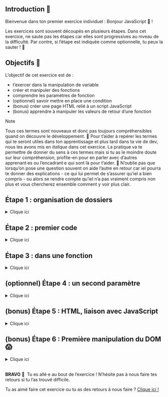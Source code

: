 ## Introduction 📝

Bienvenue dans ton premier exercice individuel : Bonjour JavaScript 👋 !

Les exercices sont souvent découpés en plusieurs étapes. Dans cet exercice, ne saute pas les étapes car elles sont progressives au niveau de la difficulté. 
Par contre, si l’étape est indiquée comme optionnelle, tu peux la sauter ! 🐑

## Objectifs 🎯

L’objectif de cet exercice est de :

- t’exercer dans la manipulation de variable
- créer et manipuler des fonctions
- comprendre les paramètres de fonction
- (optionnel) savoir mettre en place une condition
- (bonus) créer une page HTML relié à un script JavaScript
- (bonus) apprendre à manipuler les valeurs de retour d’une fonction

> [!NOTE]
> Tous ces termes sont nouveaux et donc pas toujours compréhensibles quand on découvre le développement. 🤔
> Pour t’aider à repérer les termes qui te seront utiles dans ton apprentissage et plus tard dans ta vie de dev, nous les avons mis en *italique* dans cet exercice.
> La pratique va te permettre de donner du sens à ces termes mais si tu as le moindre doute sur leur compréhension, profite-en pour en parler avec d’autres apprenant·es ou l’encadrant·e qui sont là pour t’aider. 🙋
> N’oublie pas que lorsqu’on pose une question souvent on aide l’autre en retour car iel pourra te donner des explications - ce qui lui permet de s’assurer qu’iel a bien compris - ou alors se rendre compte qu’iel n’a pas vraiment compris non plus et vous chercherez ensemble comment y voir plus clair.

## Étape 1 : organisation de dossiers
<details>
  <summary>Clique ici</summary>

  1. Crée un dossier `exercices_individuels/` dans le dossier ADA que tu as déjà dû créer lors de la rentrée. <br />
  Si ce n’est pas le cas, n’hésite pas à solliciter un·e encadrante pour te guider ou un·e camarade de promotion 😊
  2. Dans ce dossier `exercices_individuels/`, crée un dossier `bonjour_javascript/`
  3. Dans ce dossier `bonjour_javascript/`, crée un fichier **`script.js`**

</details>

## Étape 2 : premier code
<details>
  <summary>Clique ici</summary>

  Ouvrir le fichier `script.js` avec ton éditeur de code (VS Code) et commençons à coder !
  1. Crée une variable `message` dans lequel on va stocker le message : `Bonjour !`
  2. Affiche le message dans ta console. Tu devrais avoir le message “Bonjour !” qui apparaît.
  3. Crée une seconde variable firstname dans lequel on va stocker un prénom. Exemple : Beyonce
  4. Utilise la variable `firstname` dans `message` pour obtenir l’affichage du message : `Bonjour Beyonce !` <br /> Attention, ici il s’agit bien de modifier la variable `message`et non le `console.log()`

</details>



## Étape 3 : dans une fonction
<details>
  <summary>Clique ici</summary>

  1. *Encapsule* ton code précédent dans une fonction nommée `sayHello()`
  2. Appelle la fonction `sayHello()` dans ton code pour t’assurer que tout continue de fonctionner. <br /> Tu devrais toujours avoir le message `Bonjour Beyonce !` qui s’affiche dans la console.
  3. Déplace la variable `firstname` pour qu’elle devienne un *paramètre* de la fonction `sayHello()`
  4. Exécute ton code. Tu devrais obtenir dans ta console `Bonjour undefined !` 🤔
  5. Corrige l’*appel de fonction* pour retrouver de nouveau le message `Bonjour Beyonce !`

</details>

## (optionnel) Étape 4 : un second paramètre
<details>
  <summary>Clique ici</summary>

  1. Ajoute un second paramètre `hour` à la fonction `sayHello()`
  2. Ajoute une condition dans ta fonction pour que lorsque `hour` est supérieur ou égal à 18H, on dise `Bonsoir` plutôt que `Bonjour` dans le message
  
  Voici quelques tests que tu peux faire :

  ```jsx
  sayHello(`Beyonce`, 11);
  sayHello(`Beyonce`, 18);
  sayHello(`Beyonce`, 17);
  ```

  Tu devrais voir afficher :
  
  ```jsx
  Bonjour Beyonce !
  Bonsoir Beyonce !
  Bonjour Beyonce !
  ```

</details>

## (bonus) Étape 5 : HTML, liaison avec JavaScript
<details>
  <summary>Clique ici</summary>

  1. Ajoute dans le dossier de l’exercice, un fichier **`index.html`**
  2. Avec VS Code, tape la touche `!` (point d’exclamation) dans le fichier `index.html` et valide en appuyant sur la touche `Entrée` <br /> Les balises de base d’une page web devraient s’afficher. Si ce n’est pas le cas, n’hésite pas à te référer auprès d’un·e encadrant·e ou d’un·e autre apprenant·e.
  3.  Fais le lien entre ton fichier JavaScript et HTML en ajoutant une ligne dans la balise `<head></head>` : <br />
  ```html
  <script src="script.js" defer></script>
  ```
  4. Ajoute un titre sur ta page, il doit se situer à l'intérieur des balises `<body></body>` <br />
  ```html
  <h1>Premier exercice individuel</h1>
  ```
  5. Lance et teste ta page en appuyant sur `Go Live` en bas de ton VS Code. <br />
  Si tu n’as pas ce bouton, vérifie que tu as bien installé l’extension `Live Server` sur ton VS Code. <br />
  Tu devrais apercevoir le message `Premier exercice individuel` sur ta page.
  6. Clique droit et inspecte ton site, tu devrais apercevoir ton message `Bonjour Beyonce !` dans la console 😬 <br />
  <details>
  <summary>Clique ici, si tu cherches où se trouve la console</summary>

  ![demo_etape_5](images/01_demo_etape_5.gif)

  </details>
  
</details>

## (bonus) Étape 6 : Première manipulation du DOM 😱
<details>
  <summary>Clique ici</summary>
  
  Cette étape peut te paraître assez challenge. N’hésite pas à aller explorer avec d’autres apprenantes la manipulation du [DOM](https://www.w3schools.com/js/js_htmldom.asp) (Document Object Model) pour t’aider.
  1. Dans ton fichier `script.js`, remplace le `console.log()` par la ligne suivante : <br />
  ```jsx
  document.querySelector('h1').innerText = message;
  ```
  Rafraîchis ta page, tu devrais avoir le message `Bonjour Beyonce !` qui s’affiche à la place du titre `Premier exercice individuel`
  
  2. Dans ton fichier `script.js`, ajoute au tout début du fichier la fonction `prompt()` [(documentation)](https://developer.mozilla.org/fr/docs/Web/API/Window/prompt)<br />
  Cette fonction retourne la valeur saisie dans le formulaire. <br />
  Ici nous souhaitons récupérer le prénom pour personnaliser le titre en fonction du prénom saisi.

  > Attention, n’hésite pas à fermer ta fenêtre et la relancer car avec `prompt()`, la page ne se rafraîchit pas lorsque la pop-up n’est pas fermée.
  
  3. Récupère donc la *valeur retournée* par la fonction `prompt()` dans une variable que tu pourras de nouveau réutiliser dans l’appel de ta fonction `sayHello()`<br />
  Tu devrais dorénavant avoir le titre qui change en fonction du prénom saisi dans le prompt 👀<br />
  <details>
  <summary>Clique ici, pour une petite démo de l'attendu</summary>

  ![demo_etape_6](images/01_demo_etape_6.gif)

  </details>
  
</details>
<br/>

**BRAVO** 🎉 
Tu es allé·e au bout de l’exercice ! N’hésite pas à nous faire tes retours si tu l’as trouvé difficile.

Tu as aimé faire cet exercice ou tu as des retours à nous faire ? [Clique ici !](https://airtable.com/appXbfdqY0iZhnZgd/shrbWiQDMsH63nsj4)
